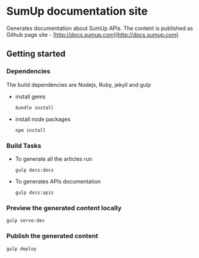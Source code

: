 # SumUp documentation site

Generates documentation about SumUp APIs. The content is published as Github page site - [http://docs.sumup.com](http://docs.sumup.com)

## Getting started

### Dependencies

The build dependencies are Nodejs, Ruby, jekyll and gulp

* install gems
  ```
  bundle install
  ```
* install node packages
  ```
  npm install
  ```
  
### Build Tasks

* To generate all the articles run
  ```
  gulp docs:docs
  ```
* To generates APIs documentation
  ```
  gulp docs:apis
  ```

### Preview the generated content locally

  ```
  gulp serve:dev
  ```

### Publish the generated content

  ```
  gulp deploy
  ```


